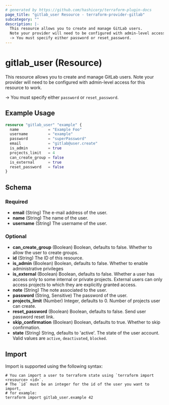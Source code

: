 ```yaml
---
# generated by https://github.com/hashicorp/terraform-plugin-docs
page_title: "gitlab_user Resource - terraform-provider-gitlab"
subcategory: ""
description: |-
  This resource allows you to create and manage GitLab users.
  Note your provider will need to be configured with admin-level access for this resource to work.
  -> You must specify either password or reset_password.
---
```


# gitlab_user (Resource)

This resource allows you to create and manage GitLab users.
Note your provider will need to be configured with admin-level access for this resource to work.

-> You must specify either `password` or `reset_password`.

## Example Usage

```terraform
resource "gitlab_user" "example" {
  name             = "Example Foo"
  username         = "example"
  password         = "superPassword"
  email            = "gitlab@user.create"
  is_admin         = true
  projects_limit   = 4
  can_create_group = false
  is_external      = true
  reset_password   = false
}
```

<!-- schema generated by tfplugindocs -->
## Schema

### Required

- **email** (String) The e-mail address of the user.
- **name** (String) The name of the user.
- **username** (String) The username of the user.

### Optional

- **can_create_group** (Boolean) Boolean, defaults to false. Whether to allow the user to create groups.
- **id** (String) The ID of this resource.
- **is_admin** (Boolean) Boolean, defaults to false.  Whether to enable administrative privileges
- **is_external** (Boolean) Boolean, defaults to false. Whether a user has access only to some internal or private projects. External users can only access projects to which they are explicitly granted access.
- **note** (String) The note associated to the user.
- **password** (String, Sensitive) The password of the user.
- **projects_limit** (Number) Integer, defaults to 0.  Number of projects user can create.
- **reset_password** (Boolean) Boolean, defaults to false. Send user password reset link.
- **skip_confirmation** (Boolean) Boolean, defaults to true. Whether to skip confirmation.
- **state** (String) String, defaults to 'active'. The state of the user account. Valid values are `active`, `deactivated`, `blocked`.

## Import

Import is supported using the following syntax:

```shell
# You can import a user to terraform state using `terraform import <resource> <id>`.
# The `id` must be an integer for the id of the user you want to import,
# for example:
terraform import gitlab_user.example 42
```
